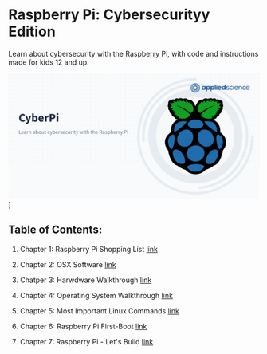 # Raspberry Pi: Cybersecurityy Edition
Learn about cybersecurity with the Raspberry Pi, with code and instructions made for kids 12 and up.

![CyberPi](/cyber-pi-github-profile.png)]


## Table of Contents:


1. Chapter 1: Raspberry Pi Shopping List [link](*https://github.com/appliedsciencegroup/raspberry-pi-cybersecurity-intro/blob/main/001-raspberry-pi-shopping-list/README.md)

2. Chapter 2: OSX Software [link](https://github.com/appliedsciencegroup/raspberry-pi-cybersecurity-intro/blob/main/002-software-tools-and-tricks/README.md)

3. Chatper 3: Harwdware Walkthrough [link](https://github.com/appliedsciencegroup/raspberry-pi-cybersecurity-intro/blob/main/003-pi-hardware-walkthrough/README.md)

4. Chapter 4: Operating System Walkthrough [link](https://github.com/appliedsciencegroup/raspberry-pi-cybersecurity-intro/tree/main/004-operating-system-walkthrough)

5. Chapter 5: Most Important Linux Commands [link](https://github.com/appliedsciencegroup/raspberry-pi-cybersecurity-intro/tree/main/005-raspberry-pi-linux-commands)

6. Chapter 6: Raspberry Pi First-Boot [link](https://github.com/appliedsciencegroup/raspberry-pi-cybersecurity-intro/tree/main/006-raspberry-pi-first-boot)

7. Chapter 7: Raspberry Pi - Let's Build [link](https://github.com/appliedsciencegroup/raspberry-pi-cybersecurity-intro/tree/main/007-raspberry-pi-lets-build)